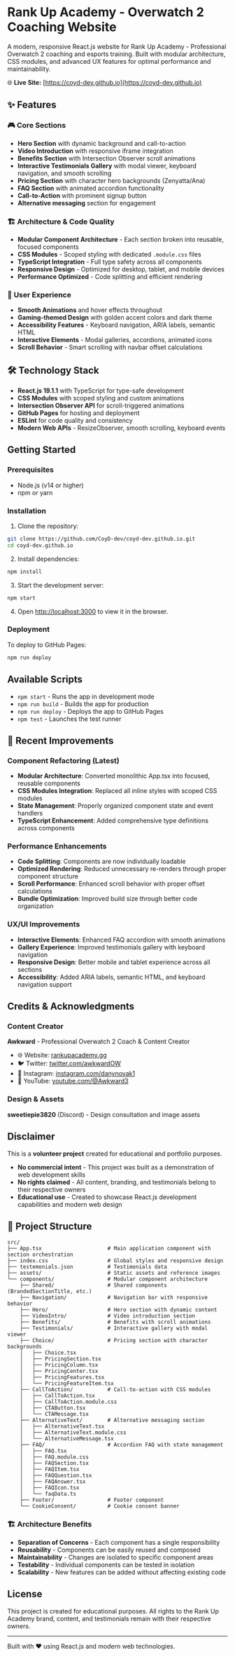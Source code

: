 # Rank Up Academy - Overwatch 2 Coaching Website

A modern, responsive React.js website for Rank Up Academy - Professional Overwatch 2 coaching and esports training. Built with modular architecture, CSS modules, and advanced UX features for optimal performance and maintainability.

🌐 **Live Site:** [https://coyd-dev.github.io](https://coyd-dev.github.io)

## ✨ Features

### 🎮 **Core Sections**
- **Hero Section** with dynamic background and call-to-action
- **Video Introduction** with responsive iframe integration
- **Benefits Section** with Intersection Observer scroll animations
- **Interactive Testimonials Gallery** with modal viewer, keyboard navigation, and smooth scrolling
- **Pricing Section** with character hero backgrounds (Zenyatta/Ana)
- **FAQ Section** with animated accordion functionality
- **Call-to-Action** with prominent signup button
- **Alternative messaging** section for engagement

### 🏗️ **Architecture & Code Quality**
- **Modular Component Architecture** - Each section broken into reusable, focused components
- **CSS Modules** - Scoped styling with dedicated `.module.css` files
- **TypeScript Integration** - Full type safety across all components
- **Responsive Design** - Optimized for desktop, tablet, and mobile devices
- **Performance Optimized** - Code splitting and efficient rendering

### 🎨 **User Experience**
- **Smooth Animations** and hover effects throughout
- **Gaming-themed Design** with golden accent colors and dark theme
- **Accessibility Features** - Keyboard navigation, ARIA labels, semantic HTML
- **Interactive Elements** - Modal galleries, accordions, animated icons
- **Scroll Behavior** - Smart scrolling with navbar offset calculations

## 🛠️ Technology Stack

- **React.js 19.1.1** with TypeScript for type-safe development
- **CSS Modules** with scoped styling and custom animations
- **Intersection Observer API** for scroll-triggered animations
- **GitHub Pages** for hosting and deployment
- **ESLint** for code quality and consistency
- **Modern Web APIs** - ResizeObserver, smooth scrolling, keyboard events

## Getting Started

### Prerequisites
- Node.js (v14 or higher)
- npm or yarn

### Installation

1. Clone the repository:
```bash
git clone https://github.com/CoyD-dev/coyd-dev.github.io.git
cd coyd-dev.github.io
```

2. Install dependencies:
```bash
npm install
```

3. Start the development server:
```bash
npm start
```

4. Open [http://localhost:3000](http://localhost:3000) to view it in the browser.

### Deployment

To deploy to GitHub Pages:
```bash
npm run deploy
```

## Available Scripts

- `npm start` - Runs the app in development mode
- `npm run build` - Builds the app for production
- `npm run deploy` - Deploys the app to GitHub Pages
- `npm test` - Launches the test runner

## 🚀 Recent Improvements

### Component Refactoring (Latest)
- **Modular Architecture**: Converted monolithic App.tsx into focused, reusable components
- **CSS Modules Integration**: Replaced all inline styles with scoped CSS modules
- **State Management**: Properly organized component state and event handlers
- **TypeScript Enhancement**: Added comprehensive type definitions across components

### Performance Enhancements
- **Code Splitting**: Components are now individually loadable
- **Optimized Rendering**: Reduced unnecessary re-renders through proper component structure
- **Scroll Performance**: Enhanced scroll behavior with proper offset calculations
- **Bundle Optimization**: Improved build size through better code organization

### UX/UI Improvements
- **Interactive Elements**: Enhanced FAQ accordion with smooth animations
- **Gallery Experience**: Improved testimonials gallery with keyboard navigation
- **Responsive Design**: Better mobile and tablet experience across all sections
- **Accessibility**: Added ARIA labels, semantic HTML, and keyboard navigation support

## Credits & Acknowledgments

### Content Creator
**Awkward** - Professional Overwatch 2 Coach & Content Creator
- 🌐 Website: [rankupacademy.gg](https://rankupacademy.gg)
- 🐦 Twitter: [twitter.com/awkwardOW](https://twitter.com/awkwardOW)
- 📸 Instagram: [instagram.com/danynovak1](https://instagram.com/danynovak1)
- 🎥 YouTube: [youtube.com/@Awkward3](https://youtube.com/@Awkward3)

### Design & Assets
**sweetiepie3820** (Discord) - Design consultation and image assets

## Disclaimer

This is a **volunteer project** created for educational and portfolio purposes.

- **No commercial intent** - This project was built as a demonstration of web development skills
- **No rights claimed** - All content, branding, and testimonials belong to their respective owners
- **Educational use** - Created to showcase React.js development capabilities and modern web design

## 📁 Project Structure

```
src/
├── App.tsx                     # Main application component with section orchestration
├── index.css                   # Global styles and responsive design
├── testemonials.json           # Testimonials data
├── assets/                     # Static assets and reference images
└── components/                 # Modular component architecture
    ├── Shared/                 # Shared components (BrandedSectionTitle, etc.)
    ├── Navigation/             # Navigation bar with responsive behavior
    ├── Hero/                   # Hero section with dynamic content
    ├── VideoIntro/             # Video introduction section
    ├── Benefits/               # Benefits with scroll animations
    ├── Testimonials/           # Interactive gallery with modal viewer
    ├── Choice/                 # Pricing section with character backgrounds
    │   ├── Choice.tsx
    │   ├── PricingSection.tsx
    │   ├── PricingColumn.tsx
    │   ├── PricingCenter.tsx
    │   ├── PricingFeatures.tsx
    │   └── PricingFeatureItem.tsx
    ├── CallToAction/           # Call-to-action with CSS modules
    │   ├── CallToAction.tsx
    │   ├── CallToAction.module.css
    │   ├── CTAButton.tsx
    │   └── CTAMessage.tsx
    ├── AlternativeText/        # Alternative messaging section
    │   ├── AlternativeText.tsx
    │   ├── AlternativeText.module.css
    │   └── AlternativeMessage.tsx
    ├── FAQ/                    # Accordion FAQ with state management
    │   ├── FAQ.tsx
    │   ├── FAQ.module.css
    │   ├── FAQSection.tsx
    │   ├── FAQItem.tsx
    │   ├── FAQQuestion.tsx
    │   ├── FAQAnswer.tsx
    │   ├── FAQIcon.tsx
    │   └── faqData.ts
    ├── Footer/                 # Footer component
    └── CookieConsent/          # Cookie consent banner
```

### 🏗️ **Architecture Benefits**

- **Separation of Concerns** - Each component has a single responsibility
- **Reusability** - Components can be easily reused and composed
- **Maintainability** - Changes are isolated to specific component areas
- **Testability** - Individual components can be tested in isolation
- **Scalability** - New features can be added without affecting existing code

## License

This project is created for educational purposes. All rights to the Rank Up Academy brand, content, and testimonials remain with their respective owners.

---

Built with ❤️ using React.js and modern web technologies.